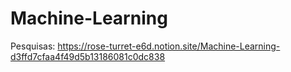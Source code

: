 # Machine-Learning

Pesquisas: https://rose-turret-e6d.notion.site/Machine-Learning-d3ffd7cfaa4f49d5b13186081c0dc838
